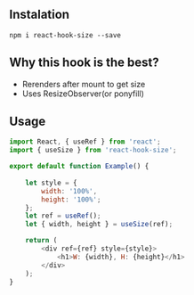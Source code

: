 ## Instalation

`npm i react-hook-size --save`

## Why this hook is the best?
* Rerenders after mount to get size
* Uses ResizeObserver(or ponyfill)

## Usage

```javascript
import React, { useRef } from 'react';
import { useSize } from 'react-hook-size';

export default function Example() {
    
    let style = {
        width: '100%',
        height: '100%';
    };
    let ref = useRef();
    let { width, height } = useSize(ref);

    return (
        <div ref={ref} style={style}>
            <h1>W: {width}, H: {height}</h1>
        </div>
    );
}

```